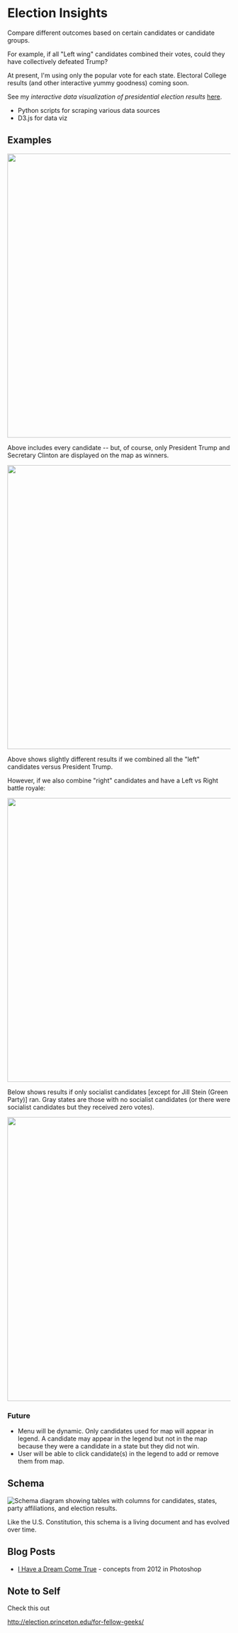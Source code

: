 # Election Insights
Compare different outcomes based on certain candidates or candidate groups.

For example, if all "Left wing" candidates combined their votes, could they have collectively defeated Trump?

At present, I'm using only the popular vote for each state. Electoral College results (and other interactive yummy goodness) coming soon.

See my _interactive data visualization of presidential election results_ [here](http://roxorsoxor.com/prezplaypro/index.html).

* Python scripts for scraping various data sources
* D3.js for data viz

## Examples

<img src="https://www.roxorsoxor.com/imgs/snagsforgh/ppp-everyone.png" width="640">

Above includes every candidate -- but, of course, only President Trump and Secretary Clinton are displayed on the map as winners.

<img src="https://www.roxorsoxor.com/imgs/snagsforgh/ppp-allLeftVStrump.png" width="640">

Above shows slightly different results if we combined all the "left" candidates versus President Trump. 

However, if we also combine "right" candidates and have a Left vs Right battle royale:

<img src="https://www.roxorsoxor.com/imgs/snagsforgh/ppp-allLeftAllRight.png" width="640">

Below shows results if only socialist candidates [except for Jill Stein (Green Party)] ran. Gray states are those with no socialist candidates (or there were socialist candidates but they received zero votes).

<img src="https://jotascript.files.wordpress.com/2018/11/allsocialistsnogreen.png" width="640">

### Future
- Menu will be dynamic. Only candidates used for map will appear in legend. A candidate may appear in the legend but not in the map because they were a candidate in a state but they did not win.
- User will be able to click candidate(s) in the legend to add or remove them from map.

## Schema
![Schema diagram showing tables with columns for candidates, states, party affiliations, and election results.](https://jotascript.files.wordpress.com/2018/10/schema_101618.png)

Like the U.S. Constitution, this schema is a living document and has evolved over time.

## Blog Posts
* [I Have a Dream Come True](https://jotascript.wordpress.com/2015/11/18/i-have-a-dream-come-true/) - concepts from 2012 in Photoshop

## Note to Self
Check this out

http://election.princeton.edu/for-fellow-geeks/
